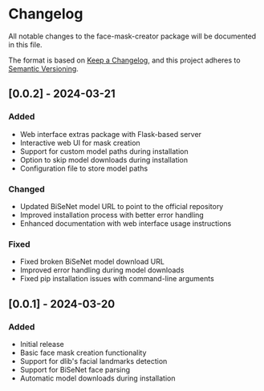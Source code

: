 # Changelog

All notable changes to the face-mask-creator package will be documented in this file.

The format is based on [Keep a Changelog](https://keepachangelog.com/en/1.0.0/),
and this project adheres to [Semantic Versioning](https://semver.org/spec/v2.0.0.html).

## [0.0.2] - 2024-03-21

### Added
- Web interface extras package with Flask-based server
- Interactive web UI for mask creation
- Support for custom model paths during installation
- Option to skip model downloads during installation
- Configuration file to store model paths

### Changed
- Updated BiSeNet model URL to point to the official repository
- Improved installation process with better error handling
- Enhanced documentation with web interface usage instructions

### Fixed
- Fixed broken BiSeNet model download URL
- Improved error handling during model downloads
- Fixed pip installation issues with command-line arguments

## [0.0.1] - 2024-03-20

### Added
- Initial release
- Basic face mask creation functionality
- Support for dlib's facial landmarks detection
- Support for BiSeNet face parsing
- Automatic model downloads during installation 